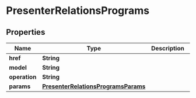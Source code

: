 

# PresenterRelationsPrograms

## Properties

Name | Type | Description | Notes
------------ | ------------- | ------------- | -------------
**href** | **String** |  |  [optional]
**model** | **String** |  |  [optional]
**operation** | **String** |  |  [optional]
**params** | [**PresenterRelationsProgramsParams**](PresenterRelationsProgramsParams.md) |  |  [optional]



